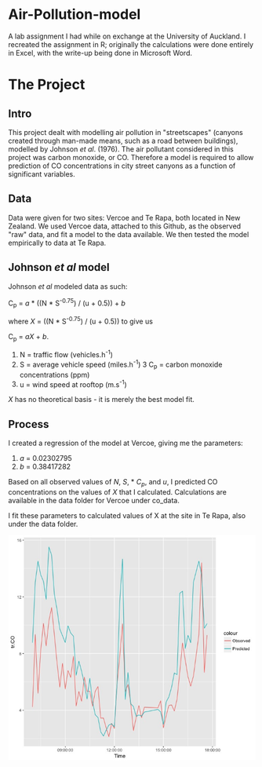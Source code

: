 # Air-Pollution-model
A lab assignment I had while on exchange at the University of Auckland. I recreated the assignment in R; originally the calculations were done entirely in Excel, with the write-up being done in Microsoft Word.

# The Project

## Intro
This project dealt with modelling air pollution in "streetscapes" (canyons created through man-made means, such as a road between buildings), modelled by Johnson *et al*. (1976). The air pollutant considered in this project was carbon monoxide, or CO. Therefore a model is required to allow prediction of CO concentrations in city street canyons as a function of significant variables.

## Data

Data were given for two sites: Vercoe and Te Rapa, both located in New Zealand. We used Vercoe data, attached to this Github, as the observed "raw" data, and fit a model to the data available. We then tested the model empirically to data at Te Rapa.

## Johnson *et al* model

Johnson *et al* modeled data as such:

C<sub>p</sub> = *a* * ((N * S<sup>-0.75</sup>) / (u + 0.5)) + *b*

where *X* = ((N * S<sup>-0.75</sup>) / (u + 0.5)) to give us

C<sub>p</sub> = *aX* + *b*.

1. N = traffic flow (vehicles.h<sup>-1</sup>)
2. S = average vehicle speed (miles.h<sup>-1</sup>)
3  C<sub>p</sub> = carbon monoxide concentrations (ppm)
4. u = wind speed at rooftop (m.s<sup>-1</sup>)

*X* has no theoretical basis - it is merely the best model fit.

## Process

I created a regression of the model at Vercoe, giving me the parameters:

1. *a* = 0.02302795
2. *b* = 0.38417282

Based on all observed values of *N*, *S*, * *C<sub>p</sub>*, and *u*, I predicted CO concentrations on the values of *X* that I calculated. Calculations are available in the data folder for Vercoe under co_data.

I fit these parameters to calculated values of X at the site in Te Rapa, also under the data folder.

![Alt text](https://raw.githubusercontent.com/asiebuhr/Air-Pollution-model/master/graphs/te_rapa_model.jpeg)
